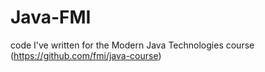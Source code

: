 # Java-FMI
code I've written for the Modern Java Technologies course (https://github.com/fmi/java-course)
